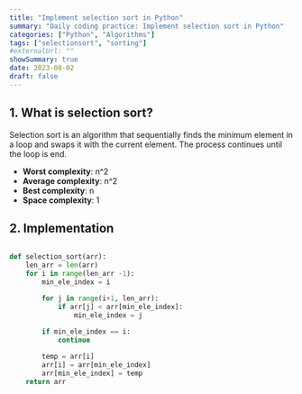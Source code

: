 ```yaml
---
title: "Implement selection sort in Python"
summary: "Daily coding practice: Implement selection sort in Python"
categories: ["Python", "Algorithms"]
tags: ["selectionsort", "sorting"]
#externalUrl: ""
showSummary: true
date: 2023-08-02
draft: false
---
```


## 1. What is selection sort?
Selection sort is an algorithm that sequentially finds the minimum element in a loop and swaps it with the current element. The process continues until the loop is end.

- **Worst complexity**: n^2
- **Average complexity**: n^2
- **Best complexity**: n
- **Space complexity**: 1


## 2. Implementation
```python

def selection_sort(arr):
    len_arr = len(arr)
    for i in range(len_arr -1):
        min_ele_index = i

        for j in range(i+1, len_arr):
            if arr[j] < arr[min_ele_index]:
                min_ele_index = j
        
        if min_ele_index == i:
            continue

        temp = arr[i]
        arr[i] = arr[min_ele_index]
        arr[min_ele_index] = temp 
    return arr

```